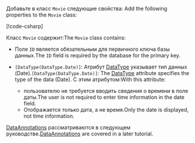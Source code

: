 <span data-ttu-id="d4368-101"><!-- THIS INCLUDE USED BY MVC AND RP -->Добавьте в класс `Movie` следующие свойства:</span><span class="sxs-lookup"><span data-stu-id="d4368-101"><!-- THIS INCLUDE USED BY MVC AND RP --> Add the following properties to the `Movie` class:</span></span>

[!code-csharp[](~/tutorials/razor-pages/razor-pages-start/sample/RazorPagesMovie22/Models/Movie.cs?name=snippet1)]

<span data-ttu-id="d4368-102">Класс `Movie` содержит:</span><span class="sxs-lookup"><span data-stu-id="d4368-102">The `Movie` class contains:</span></span>

* <span data-ttu-id="d4368-103">Поле `ID` является обязательным для первичного ключа базы данных.</span><span class="sxs-lookup"><span data-stu-id="d4368-103">The `ID` field is required by the database for the primary key.</span></span>
* <span data-ttu-id="d4368-104">`[DataType(DataType.Date)]`:  Атрибут [DataType](/dotnet/api/microsoft.aspnetcore.mvc.dataannotations.internal.datatypeattributeadapter) указывает тип данных (Date).</span><span class="sxs-lookup"><span data-stu-id="d4368-104">`[DataType(DataType.Date)]`:  The [DataType](/dotnet/api/microsoft.aspnetcore.mvc.dataannotations.internal.datatypeattributeadapter) attribute specifies the type of the data (Date).</span></span> <span data-ttu-id="d4368-105">С этим атрибутом:</span><span class="sxs-lookup"><span data-stu-id="d4368-105">With this attribute:</span></span>

  * <span data-ttu-id="d4368-106">пользователю не требуется вводить сведения о времени в поле даты.</span><span class="sxs-lookup"><span data-stu-id="d4368-106">The user is not required to enter time information in the date field.</span></span>
  * <span data-ttu-id="d4368-107">Отображается только дата, а не время.</span><span class="sxs-lookup"><span data-stu-id="d4368-107">Only the date is displayed, not time information.</span></span>

<span data-ttu-id="d4368-108">[DataAnnotations](/dotnet/api/system.componentmodel.dataannotations) рассматриваются в следующем руководстве.</span><span class="sxs-lookup"><span data-stu-id="d4368-108">[DataAnnotations](/dotnet/api/system.componentmodel.dataannotations) are covered in a later tutorial.</span></span>